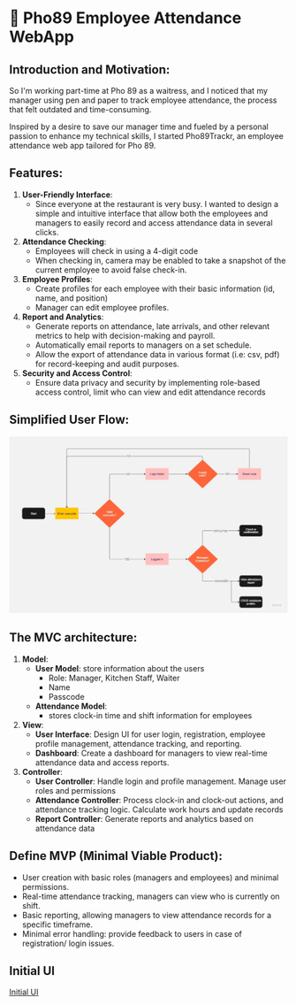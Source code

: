 # 🍜 Pho89 Employee Attendance WebApp
## Introduction and Motivation:
So I'm working part-time at Pho 89 as a waitress, and I noticed that my manager using pen and paper to track employee attendance, the process that felt outdated and time-consuming.

Inspired by a desire to save our manager time and fueled by a personal passion to enhance my technical skills, I started Pho89Trackr, an employee attendance web app tailored for Pho 89.

## Features:
1. **User-Friendly Interface**:
   - Since everyone at the restaurant is very busy. I wanted to design a simple and intuitive interface that allow both the employees and managers to easily record and access attendance data in several clicks.
2. **Attendance Checking**:
   - Employees will check in using a 4-digit code
   - When checking in, camera may be enabled to take a snapshot of the current employee to avoid false check-in.
3. **Employee Profiles**:
   - Create profiles for each employee with their basic information (id, name, and position)
   - Manager can edit employee profiles.
4. **Report and Analytics**:
   - Generate reports on attendance, late arrivals, and other relevant metrics to help with decision-making and payroll.
   - Automatically email reports to managers on a set schedule.
   - Allow the export of attendance data in various format (i.e: csv, pdf) for record-keeping and audit purposes.
5. **Security and Access Control**:
   - Ensure data privacy and security by implementing role-based access control, limit who can view and edit attendance records
  
## Simplified User Flow:
![Userflow](https://github.com/trucdg/pho89-attend-app/blob/main/Flowchart%20Template.jpg)

## The MVC architecture:
1. **Model**:
   - **User Model**: store information about the users
      - Role: Manager, Kitchen Staff, Waiter
      - Name
      - Passcode
   - **Attendance Model**:
      - stores clock-in time and shift information for employees
2. **View**:
   - **User Interface**: Design UI for user login, registration, employee profile management, attendance tracking, and reporting.
   - **Dashboard**: Create a dashboard for managers to view real-time attendance data and access reports.
3. **Controller**:
   - **User Controller**: Handle login and profile management. Manage user roles and permissions
   - **Attendance Controller**: Process clock-in and clock-out actions, and attendance tracking logic. Calculate work hours and update records
   - **Report Controller**: Generate reports and analytics based on attendance data

## Define MVP (Minimal Viable Product):
- User creation with basic roles (managers and employees) and minimal permissions.
- Real-time attendance tracking, managers can view who is currently on shift.
- Basic reporting, allowing managers to view attendance records for a specific timeframe.
- Minimal error handling: provide feedback to users in case of registration/ login issues.

## Initial UI

[Initial UI](https://github.com/trucdg/pho89-attend-app/blob/main/initial_ui.JPG)
